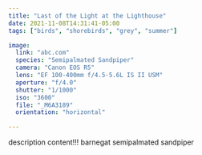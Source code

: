 ```yaml
---
title: "Last of the Light at the Lighthouse"
date: 2021-11-08T14:31:41-05:00
tags: ["birds", "shorebirds", "grey", "summer"]

image:
  link: "abc.com"
  species: "Semipalmated Sandpiper"
  camera: "Canon EOS R5"
  lens: "EF 100-400mm f/4.5-5.6L IS II USM"
  aperture: "f/4.0"
  shutter: "1/1000"
  iso: "3600"
  file: "_M6A3189"
  orientation: "horizontal"

---
```


description content!!!
barnegat semipalmated sandpiper